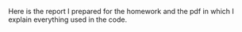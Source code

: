 Here is the report I prepared for the homework and the pdf in which I explain everything used in the code.
